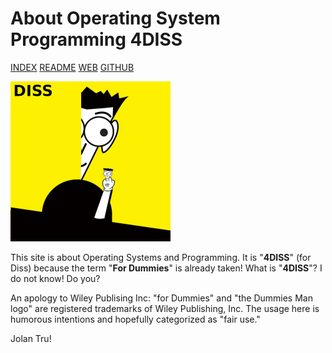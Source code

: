 ---
---
# About Operating System Programming 4DISS

[INDEX](index.md)
[README](README.md)
[WEB](https://osp4diss.vlsm.org/)
[GITHUB](https://github.com/UI-FASILKOM-OS/osp4diss/)

<img src="pictures/DISSdummy.jpg"  width="256">

This site is about Operating Systems and Programming.
It is "**4DISS**" (for Diss) because the term "**For Dummies**" is already taken!
What is "**4DISS**"?  I do not know!  Do you?

An apology to Wiley Publising Inc:
"for Dummies" and "the Dummies Man logo" are registered trademarks of Wiley Publishing, Inc.
The usage here is humorous intentions and hopefully categorized as "fair use."

Jolan Tru!

